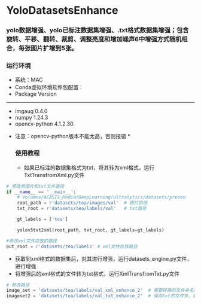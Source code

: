 # YoloDatasetsEnhance
### yolo数据增强、yolo已标注数据集增强、.txt格式数据集增强；包含旋转、平移、翻转、裁剪、调整亮度和增加噪声6中增强方式随机组合，每张图片扩增到5张。

### 运行环境
- 系统：MAC
- Conda虚拟环境软件包配置：
- Package             Version
- ------------------- ---------
- imgaug              0.4.0
- numpy               1.24.3
- opencv-python       4.1.2.30

* 注意：opencv-python版本不能太高，否则报错 *

  ### 使用教程
  - 如果已标注的数据集格式为txt，将其转为xml格式，运行TxtTransfromXml.py文件
```python
# 修改原图片和txt文件路径
if __name__ == '__main__':
    # Volumes/ACASIS_Media/DeepLearning/ultralytics/datasets/preson
    root_path = r'datasets/tea/images/val'  # 图片路径
    txt_root = r'datasets/tea/labels/val'   # txt路径

    gt_labels = ['tea']

    yolov5txt2xml(root_path, txt_root, gt_labels=gt_labels)

#修改xml文件存放的路径
out_root = r'datasets/tea/labels' # xml文件存放路径
```
 - 获取到xml格式的数据集后，对其进行增强，运行datasets_engine.py文件，进行增强
 - 将增强后的xml格式的文件转为txt格式，运行XmlTransfromTxt.py文件
```python
# 修改路径
image_set = 'datasets/tea/labels/val_xml_enhance_2'  # 需要转换的文件夹名称（文件夹内放xml标签文件）
imageset2 = 'datasets/tea/labels/val_txt_enhance_2'  # 保存txt的文件夹，需要先创建val_txt_enhance_2文件夹，否则运行会报错
```
